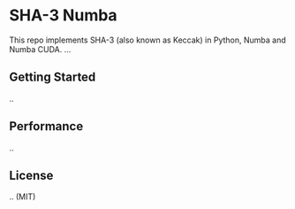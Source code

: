 # SHA-3 Numba

This repo implements SHA-3 (also known as Keccak) in Python, Numba and Numba CUDA. ...

## Getting Started

..

## Performance

..

## License

.. (MIT)